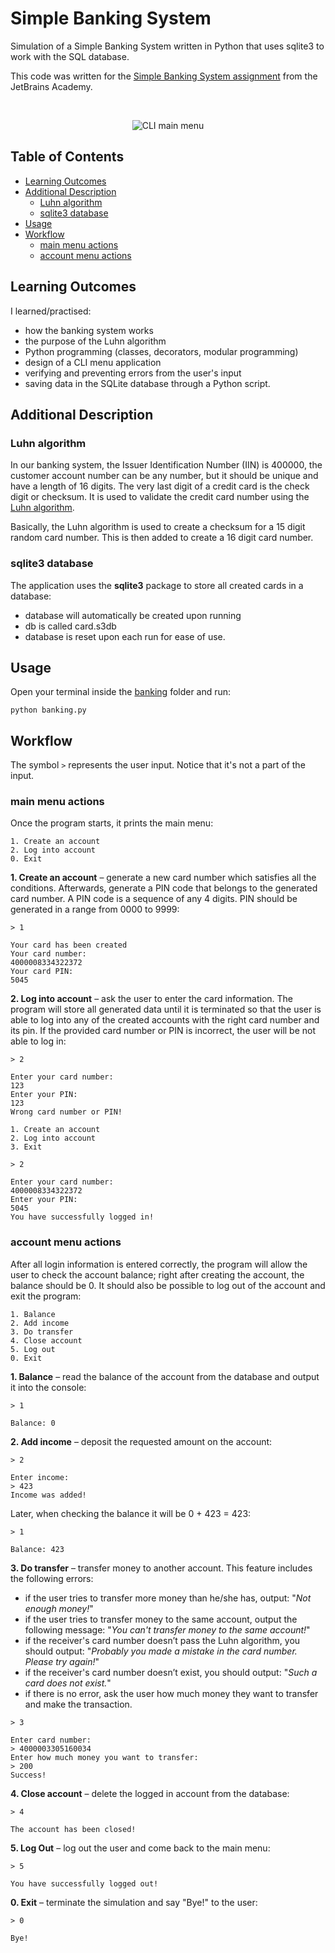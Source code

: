 # Simple Banking System

Simulation of a Simple Banking System written in Python that uses sqlite3 to work with the SQL database.

This code was written for the [Simple Banking System assignment](https://hyperskill.org/projects/109) from the JetBrains Academy.

<br />
<p align="center">
  <img src="images/cli_menu.png" alt="CLI main menu">

## Table of Contents

* [Learning Outcomes](#learning-outcomes)
* [Additional Description](#additional-description)
  * [Luhn algorithm](#luhn-algorithm)
  * [sqlite3 database](#sqlite3-database)
* [Usage](#usage)
* [Workflow](#workflow)
  * [main menu actions](#main-menu-actions)
  * [account menu actions](#account-menu-actions)

## Learning Outcomes

I learned/practised:

* how the banking system works
* the purpose of the Luhn algorithm
* Python programming (classes, decorators, modular programming)
* design of a CLI menu application
* verifying and preventing errors from the user's input
* saving data in the SQLite database through a Python script.

## Additional Description

### Luhn algorithm

In our banking system, the Issuer Identification Number (IIN) is 400000, the customer account number can be any number, but it should be unique and have a length of 16 digits. The very last digit of a credit card is the check digit or checksum. It is used to validate the credit card number using the [Luhn algorithm](https://en.wikipedia.org/wiki/Luhn_algorithm).

Basically, the Luhn algorithm is used to create a checksum for a 15 digit random card number. This is then added to create a 16 digit card number.

### sqlite3 database

The application uses the **sqlite3** package to store all created cards in a database:

* database will automatically be created upon running
* db is called card.s3db
* database is reset upon each run for ease of use.

## Usage

Open your terminal inside the [banking](Simple%20Banking%20System/banking) folder and run:

```console
python banking.py
```

## Workflow

The symbol `>` represents the user input. Notice that it's not a part of the input.

### main menu actions

Once the program starts, it prints the main menu:

```console
1. Create an account
2. Log into account
0. Exit
```

**1. Create an account** – generate a new card number which satisfies all the conditions. Afterwards, generate a PIN code that belongs to the generated card number. A PIN code is a sequence of any 4 digits. PIN should be generated in a range from 0000 to 9999:

```console
> 1

Your card has been created
Your card number:
4000008334322372
Your card PIN:
5045
```

**2. Log into account** – ask the user to enter the card information. The program will store all generated data until it is terminated so that the user is able to log into any of the created accounts with the right card number and its pin. If the provided card number or PIN is incorrect, the user will be not able to log in:

```console
> 2

Enter your card number:
123
Enter your PIN:
123
Wrong card number or PIN!

1. Create an account
2. Log into account
3. Exit

> 2

Enter your card number:
4000008334322372
Enter your PIN:
5045
You have successfully logged in!
```

### account menu actions

After all login information is entered correctly, the program will allow the user to check the account balance; right after creating the account, the balance should be 0. It should also be possible to log out of the account and exit the program:

```console
1. Balance
2. Add income
3. Do transfer
4. Close account
5. Log out
0. Exit
```

**1. Balance** – read the balance of the account from the database and output it into the console:

```console
> 1

Balance: 0
```

**2. Add income** – deposit the requested amount on the account:

```console
> 2

Enter income:
> 423
Income was added!
```

Later, when checking the balance it will be 0 + 423 = 423:

```console
> 1

Balance: 423
```

**3. Do transfer** – transfer money to another account. This feature includes the following errors:

* if the user tries to transfer more money than he/she has, output: "_Not enough money!_"
* if the user tries to transfer money to the same account, output the following message: "_You can't transfer money to the same account!_"
* if the receiver's card number doesn’t pass the Luhn algorithm, you should output: "_Probably you made a mistake in the card number. Please try again!_"
* if the receiver's card number doesn’t exist, you should output: "_Such a card does not exist._"
* if there is no error, ask the user how much money they want to transfer and make the transaction.

```console
> 3

Enter card number:
> 4000003305160034
Enter how much money you want to transfer:
> 200
Success!
```

**4. Close account** – delete the logged in account from the database:

```console
> 4

The account has been closed!
```

**5. Log Out** – log out the user and come back to the main menu:

```console
> 5

You have successfully logged out!
```

**0. Exit** – terminate the simulation and say "Bye!" to the user:

```console
> 0

Bye!
```
